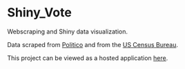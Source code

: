 # Shiny_Vote

Webscraping and Shiny data visualization.

Data scraped from [Politico](https://www.politico.com/mapdata-2016/2016-election/results/map/president/) and from the [US Census Bureau](https://www.census.gov/).

This project can be viewed as a hosted application [here](https://dgrizzy.shinyapps.io/Shiny_Vote/).
